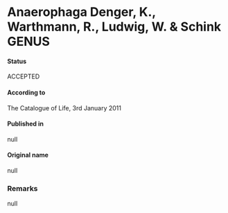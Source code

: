 Anaerophaga Denger, K., Warthmann, R., Ludwig, W. & Schink GENUS
=======

#### Status
ACCEPTED

#### According to
The Catalogue of Life, 3rd January 2011

#### Published in
null

#### Original name
null

### Remarks
null
